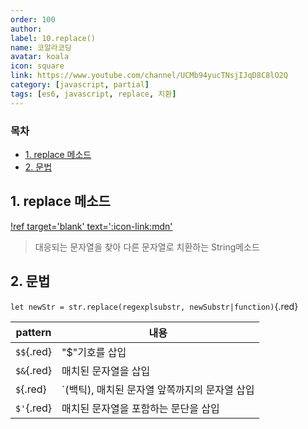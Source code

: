 ```yaml
---
order: 100
author:
label: 10.replace()
name: 코알라코딩
avatar: koala
icon: square
link: https://www.youtube.com/channel/UCMb94yucTNsjIJqD8C8lO2Q
category: [javascript, partial]
tags: [es6, javascript, replace, 치환]
---
```


### 목차 <!-- omit in toc -->

- [1. replace 메소드](#1-replace-메소드)
- [2. 문법](#2-문법)

## 1. replace 메소드

[!ref target='blank' text=':icon-link:mdn'](https://developer.mozilla.org/en-US/docs/Web/JavaScript/Reference/Global_Objects/String/replace)

> 대응되는 문자열을 찾아 다른 문자열로 치환하는 String메소드

## 2. 문법

`let newStr = str.replace(regexplsubstr, newSubstr|function)`{.red}



| pattern    | 내용                                          |
| ---------- | --------------------------------------------- |
| `$$`{.red} | "$"기호를 삽입                                |
| `$&`{.red} | 매치된 문자열을 삽입                          |
| `$`{.red} | &#96;(백틱), 매치된 문자열 앞쪽까지의 문자열 삽입 |
| `$'`{.red} | 매치된 문자열을 포함하는 문단을 삽입          |
